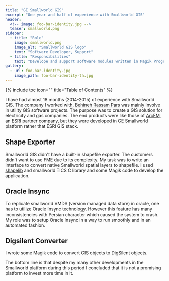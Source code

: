 ```yaml
---
title: "GE Smallworld GIS"
excerpt: "One year and half of experience with Smallworld GIS"
header:
  <!-- image: foo-bar-identity.jpg -->
  teaser: smallworld.png
sidebar:
  - title: "Role"
    image: smallworld.png
    image_alt: "Smallworld GIS logo"
    text: "Software Developer, Support"
  - title: "Responsibilities"
    text: "Develope and support software modules written in Magik Programming language"
gallery:
  - url: foo-bar-identity.jpg
    image_path: foo-bar-identity-th.jpg
---
```

{% include toc icon="" title="Table of Contents" %}

I have had almost 18 months (2014-2015) of experience with Smallworld GIS. The company I worked with, [Behineh Rassam Pars](http://rassam-pars.ir/) was mainly involve in utility GIS software projects. The purpose was to create a GIS solution for electricity and gas companies. The end products were like those of [ArcFM](http://resources.arcfmsolution.com/), an ESRI partner company, but they were developed in GE Smallworld platform rather that ESRI GIS stack.

## Shape Exporter
Smallworld GIS didn't have a built-in shapefile exporter. The customers didn't want to use FME due to its complexity. My task was to write an interface to convert native Smallworld spatial layers to shapefile. I used [shapelib](http://shapelib.maptools.org/) and smallworld TICS C library and some Magik code to develop the application.

## Oracle Insync
To replicate smallworld VMDS (version managed data store) in oracle, one has to utilize Oracle Insync technology. However this feature has many inconsistencies with Persian character which caused the system to crash. My role was to setup Oracle Insync in a way to run smoothly and in an automated fashion.

## Digsilent Converter
I wrote some Magik code to convert GIS objects to DigSilent objects. 

The bottom line is that despite my many other developments in the Smallworld platform during this period I concluded that it is not a promising platform to invest more time in it.
